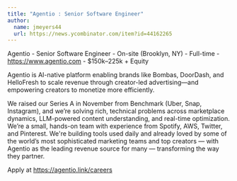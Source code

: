 ```yaml
---
title: "Agentio : Senior Software Engineer"
author:
  name: jmeyers44
  url: https://news.ycombinator.com/item?id=44162265
---
```


<JobNavigation />

Agentio - Senior Software Engineer - On-site (Brooklyn, NY) - Full-time - <a href="https:&#x2F;&#x2F;www.agentio.com" rel="nofollow">https:&#x2F;&#x2F;www.agentio.com</a> - $150k–225k + Equity

Agentio is AI-native platform enabling brands like Bombas, DoorDash, and HelloFresh to scale revenue through creator-led advertising—and empowering creators to monetize more efficiently.

We raised our Series A in November from Benchmark (Uber, Snap, Instagram), and we’re solving rich, technical problems across marketplace dynamics, LLM-powered content understanding, and real-time optimization. We’re a small, hands-on team with experience from Spotify, AWS, Twitter, and Pinterest. We&#x27;re building tools used daily and already loved by some of the world’s most sophisticated marketing teams and top creators — with Agentio as the leading revenue source for many — transforming the way they partner.

Apply at <a href="https:&#x2F;&#x2F;agentio.link&#x2F;careers" rel="nofollow">https:&#x2F;&#x2F;agentio.link&#x2F;careers</a>
<JobApplication />
